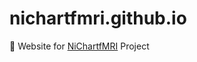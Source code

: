 # nichartfmri.github.io
:triangular_ruler: Website for [NiChartfMRI](https://nichartfmri.github.io/) Project
